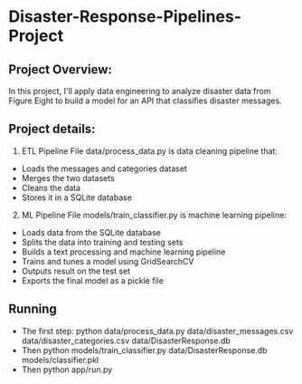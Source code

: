 # Disaster-Response-Pipelines-Project

## Project Overview:
In this project, I'll apply data engineering to analyze disaster data from Figure Eight to build a model for an API that classifies disaster messages.

## Project details:
1. ETL Pipeline
File data/process_data.py is data cleaning pipeline that:
* Loads the messages and categories dataset
* Merges the two datasets
* Cleans the data
* Stores it in a SQLite database

2. ML Pipeline 
File models/train_classifier.py is machine learning pipeline:
* Loads data from the SQLite database
* Splits the data into training and testing sets
* Builds a text processing and machine learning pipeline
* Trains and tunes a model using GridSearchCV
* Outputs result on the test set
* Exports the final model as a pickle file

## Running
* The first step:
python data/process_data.py data/disaster_messages.csv data/disaster_categories.csv data/DisasterResponse.db
* Then 
python models/train_classifier.py data/DisasterResponse.db models/classifier.pkl
* Then
python app/run.py 

